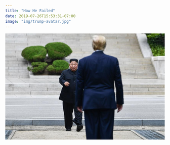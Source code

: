 ```yaml
---
title: "How He Failed"
date: 2019-07-26T15:53:31-07:00
image: "img/trump-avatar.jpg"
---
```


![hugo logo](/img/kim-jong-fail.jpg)
